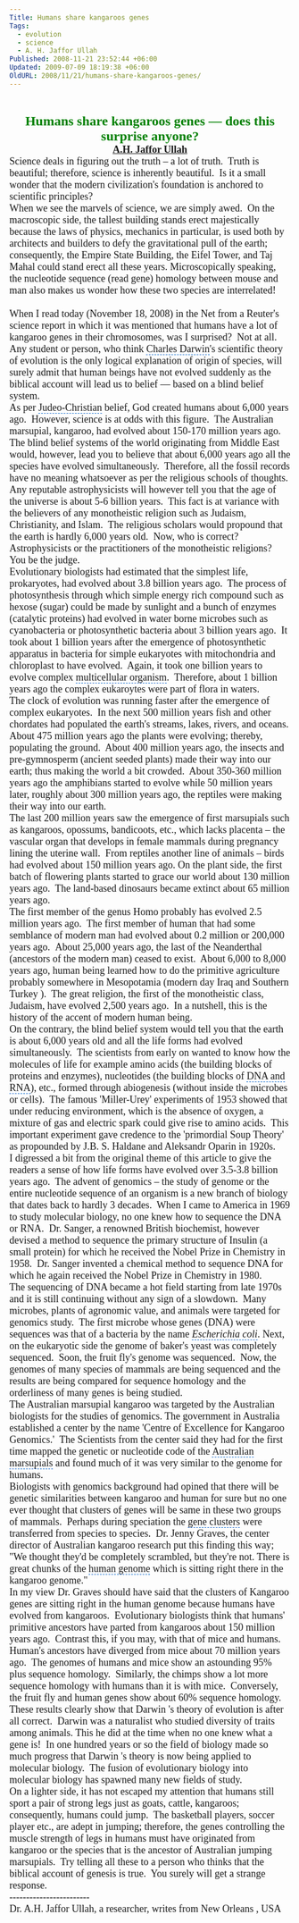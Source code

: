 ```yaml
---
Title: Humans share kangaroos genes
Tags:
  - evolution
  - science
  - A. H. Jaffor Ullah
Published: 2008-11-21 23:52:44 +06:00
Updated: 2009-07-09 18:19:38 +06:00
OldURL: 2008/11/21/humans-share-kangaroos-genes/
---
```


 
<p align="center" style="margin: 0in 0in 0pt" class="MsoNormal"><font size="5" color="#008000" face="Garamond"><strong>Humans share kangaroos genes ― does this surprise anyone?</strong></font></p>
<p align="center" style="margin: 0in 0in 0pt" class="MsoNormal"><span style="font-size: 8pt"></span></p>
<p align="center" style="margin: 0in 0in 0pt" class="MsoNormal"><span style="font-size: 11pt"><font face="Garamond"><font size="4"><strong><a href="https://gold.mukto-mona.com/Articles/jaffor/index.html">A.H. Jaffor Ullah</a></strong></font></font></span></p>
<p style="margin: 0in 0in 0pt" class="MsoNormal"><span style="font-size: 8pt"></span></p>
<p style="margin: 0in 0in 0pt" class="MsoNormal"><span style="font-size: 10pt"><font face="Garamond"><font size="4">Science deals in figuring out the truth – a lot of truth.<span>  </span>Truth is beautiful; therefore, science is inherently beautiful.<span>  </span>Is it a small wonder that the modern civilization's foundation is anchored to scientific principles?<span>  </span></font></font></span></p>
<p style="margin: 0in 0in 0pt" class="MsoNormal"><span style="font-size: 10pt"></span></p>
<p style="margin: 0in 0in 0pt" class="MsoNormal"><span style="font-size: 10pt"><font face="Garamond"><font size="4">When we see the marvels of science, we are simply awed.<span>  </span>On the macroscopic side, the tallest building stands erect majestically because the laws of physics, mechanics in particular, is used both by architects and builders to defy the gravitational pull of the earth; consequently, the Empire State Building, the Eifel Tower, and Taj Mahal could stand erect all these years. Microscopically speaking, the nucleotide sequence (read gene) homology between mouse and man also makes us wonder how these two species are interrelated!<span>    </span><span>  </span></font></font></span></p>
<p style="margin: 0in 0in 0pt" class="MsoNormal"><span style="font-size: 10pt"></span></p>
<p style="margin: 0in 0in 0pt" class="MsoNormal"><span style="font-size: 10pt"><font face="Garamond"><font size="4">When I read today (November 18, 2008) in the Net from a Reuter's science report in which it was mentioned that humans have a lot of kangaroo genes in their chromosomes, was I surprised?<span>  </span>Not at all.<span>  </span>Any student or person, who think <span style="cursor: hand; border-bottom: #0066cc 1px dashed" id="lw_1227289012_0" class="yshortcuts">Charles Darwin</span>'s <span id="lw_1227289012_1" class="yshortcuts">scientific theory of evolution</span> is the only logical explanation of origin of species, will surely admit that human beings have not evolved suddenly as the biblical account will lead us to belief ― based on a blind belief system.</font></font></span></p>
<p style="margin: 0in 0in 0pt" class="MsoNormal"><span style="font-size: 10pt"></span></p>
<p style="margin: 0in 0in 0pt" class="MsoNormal"><span style="font-size: 10pt"><font face="Garamond"><font size="4">As per <span style="cursor: hand; border-bottom: #0066cc 1px dashed" id="lw_1227289012_2" class="yshortcuts">Judeo-Christian</span> belief, God created humans about 6,000 years ago.<span>  </span>However, science is at odds with this figure.<span>  </span>The Australian marsupial, kangaroo, had evolved about 150-170 million years ago.<span>  </span>The blind belief systems of the world originating from <span id="lw_1227289012_3" class="yshortcuts">Middle East</span> would, however, lead you to believe that about 6,000 years ago all the species have evolved simultaneously.<span>  </span>Therefore, all the fossil records have no meaning whatsoever as per the religious schools of thoughts.</font></font></span></p>
<p style="margin: 0in 0in 0pt" class="MsoNormal"><span style="font-size: 10pt"></span></p>
<p style="margin: 0in 0in 0pt" class="MsoNormal"><span style="font-size: 10pt"><font face="Garamond"><font size="4">Any reputable astrophysicists will however tell you that the <span id="lw_1227289012_4" class="yshortcuts">age of the universe</span> is about 5-6 billion years.<span>  </span>This fact is at variance with the believers of any <span id="lw_1227289012_5" class="yshortcuts">monotheistic religion</span> such as Judaism, Christianity, and Islam.<span>  </span>The religious scholars would propound that the earth is hardly 6,000 years old.<span>  </span>Now, who is correct?<span>  </span>Astrophysicists or the practitioners of the <span id="lw_1227289012_6" class="yshortcuts">monotheistic religions</span>?<span>  </span>You be the judge.</font></font></span></p>
<p style="margin: 0in 0in 0pt" class="MsoNormal"><span style="font-size: 10pt"></span></p>
<p style="margin: 0in 0in 0pt" class="MsoNormal"><span style="font-size: 10pt"><font face="Garamond"><font size="4">Evolutionary biologists had estimated that the simplest life, prokaryotes, had evolved about 3.8 billion years ago.<span>  </span>The <span id="lw_1227289012_7" class="yshortcuts">process of photosynthesis</span> through which simple energy rich compound such as hexose (sugar) could be made by sunlight and a bunch of enzymes (catalytic proteins) had evolved in water borne microbes such as cyanobacteria or photosynthetic bacteria about 3 billion years ago.<span>  </span>It took about 1 billion years after the emergence of photosynthetic apparatus in bacteria for simple eukaryotes with mitochondria and chloroplast to have evolved.<span>  </span>Again, it took one billion years to evolve complex <span style="cursor: hand; border-bottom: #0066cc 1px dashed" id="lw_1227289012_8" class="yshortcuts">multicellular organism</span>.<span>  </span>Therefore, about 1 billion years ago the complex eukaroytes were part of flora in waters.<span>  </span></font></font></span></p>
<p style="margin: 0in 0in 0pt" class="MsoNormal"><span style="font-size: 10pt"></span></p>
<p style="margin: 0in 0in 0pt" class="MsoNormal"><span style="font-size: 10pt"><font face="Garamond"><font size="4">The clock of evolution was running faster after the emergence of complex eukaryotes.<span>  </span>In the next 500 million years fish and other chordates had populated the earth's streams, lakes, rivers, and oceans. About 475 million years ago the plants were evolving; thereby, populating the ground.<span>  </span>About 400 million years ago, the insects and pre-gymnosperm (ancient seeded plants) made their way into our earth; thus making the world a bit crowded.<span>  </span>About 350-360 million years ago the amphibians started to evolve while 50 million years later, roughly about 300 million years ago, the reptiles were making their way into our earth.<span>  </span></font></font></span></p>
<p style="margin: 0in 0in 0pt" class="MsoNormal"><span style="font-size: 10pt"></span></p>
<p style="margin: 0in 0in 0pt" class="MsoNormal"><span style="font-size: 10pt"><font face="Garamond"><font size="4">The last 200 million years saw the emergence of first marsupials such as kangaroos, opossums, bandicoots, etc., which lacks placenta – the vascular organ that develops in female mammals during pregnancy lining the uterine wall.<span>  </span>From reptiles another line of animals – birds had evolved about 150 million years ago. On the plant side, the first batch of flowering plants started to grace our world about 130 million years ago.<span>  </span>The land-based dinosaurs became extinct about 65 million years ago. </font></font></span></p>
<p style="margin: 0in 0in 0pt" class="MsoNormal"><span style="font-size: 10pt"></span></p>
<p style="margin: 0in 0in 0pt" class="MsoNormal"><span style="font-size: 10pt"><font face="Garamond"><font size="4">The first member of the genus Homo probably has evolved 2.5 million years ago.<span>  </span>The first member of human that had some semblance of modern man had evolved about 0.2 million or 200,000 years ago. <span> </span>About 25,000 years ago, the last of the Neanderthal (ancestors of the modern man) ceased to exist.<span>  </span>About 6,000 to 8,000 years ago, human being learned how to do the primitive agriculture probably somewhere in Mesopotamia (modern day Iraq and Southern Turkey ).<span>  </span>The great religion, the first of the monotheistic class, Judaism, have evolved 2,500 years ago.<span>  </span>In a nutshell, this is the history of the accent of modern human being.</font></font></span></p>
<p style="margin: 0in 0in 0pt" class="MsoNormal"><span style="font-size: 10pt"></span></p>
<p style="margin: 0in 0in 0pt" class="MsoNormal"><span style="font-size: 10pt"><font face="Garamond"><font size="4">On the contrary, the blind belief system would tell you that the earth is about 6,000 years old and all the life forms had evolved simultaneously.<span>  </span>The scientists from early on wanted to know how the molecules of life for example amino acids (the <span id="lw_1227289012_9" class="yshortcuts">building blocks of proteins</span> and enzymes), nucleotides (the building blocks of <span style="cursor: hand; border-bottom: #0066cc 1px dashed" id="lw_1227289012_10" class="yshortcuts">DNA and RNA</span>), etc., formed through abiogenesis (without inside the microbes or cells).<span>  </span>The famous 'Miller-Urey' experiments of 1953 showed that under reducing environment, which is the absence of oxygen, a mixture of gas and electric spark could give rise to amino acids.<span>  </span>This important experiment gave credence to the '<span id="lw_1227289012_11" class="yshortcuts">primordial Soup Theory</span>' as propounded by J.B. S. Haldane and Aleksandr Oparin in 1920s. </font></font></span></p>
<p style="margin: 0in 0in 0pt" class="MsoNormal"><span style="font-size: 10pt"></span></p>
<p style="margin: 0in 0in 0pt" class="MsoNormal"><span style="font-size: 10pt"><font face="Garamond"><font size="4">I digressed a bit from the original theme of this article to give the readers a sense of how life forms have evolved over 3.5-3.8 billion years ago.<span>  </span>The advent of genomics – the study of genome or the entire nucleotide sequence of an organism is a new branch of biology that dates back to hardly 3 decades.<span>  </span>When I came to America in 1969 to study molecular biology, no one knew how to sequence the DNA or RNA.<span>  </span>Dr. Sanger, a renowned British biochemist, however devised a method to sequence the primary structure of Insulin (a small protein) for which he received the <span id="lw_1227289012_12" class="yshortcuts">Nobel Prize in Chemistry</span> in 1958.<span>  </span>Dr. Sanger invented a chemical method to sequence DNA for which he again received the <span id="lw_1227289012_13" class="yshortcuts">Nobel Prize in Chemistry</span> in 1980. </font></font></span></p>
<p style="margin: 0in 0in 0pt" class="MsoNormal"><span style="font-size: 10pt"></span></p>
<p style="margin: 0in 0in 0pt" class="MsoNormal"><span style="font-size: 10pt"><font face="Garamond"><font size="4">The sequencing of DNA became a hot field starting from late 1970s and it is still continuing without any sign of a slowdown.<span>  </span>Many microbes, plants of agronomic value, and animals were targeted for genomics study.<span>  </span>The first microbe whose genes (DNA) were sequences was that of a bacteria by the name <em><span style="cursor: hand; border-bottom: #0066cc 1px dashed" id="lw_1227289012_14" class="yshortcuts">Escherichia coli</span></em>. Next, on the eukaryotic side the genome of baker's yeast was completely sequenced.<span>  </span>Soon, the fruit fly's genome was sequenced.<span>  </span>Now, the genomes of many species of mammals are being sequenced and the results are being compared for sequence homology and the orderliness of many genes is being studied.</font></font></span></p>
<p style="margin: 0in 0in 0pt" class="MsoNormal"><span style="font-size: 10pt"></span></p>
<p style="margin: 0in 0in 0pt" class="MsoNormal"><span style="font-size: 10pt"><font face="Garamond"><font size="4">The Australian marsupial kangaroo was targeted by the Australian biologists for the studies of genomics. The government in <span id="lw_1227289012_15" class="yshortcuts">Australia</span> established a center by the name '<span id="lw_1227289012_16" class="yshortcuts">Centre of Excellence</span> for Kangaroo Genomics.'<span>  </span><span id="lw_1227289012_17" class="yshortcuts">The Scientists</span> from the center said they had for the first time mapped the genetic or nucleotide code of the <span style="cursor: hand; border-bottom: #0066cc 1px dashed" id="lw_1227289012_18" class="yshortcuts">Australian marsupials</span> and found much of it was very similar to the genome for humans.</font></font></span></p>
<p style="margin: 0in 0in 0pt" class="MsoNormal"><span style="font-size: 10pt"></span></p>
<p style="margin: 0in 0in 0pt" class="MsoNormal"><span style="font-size: 10pt"><font face="Garamond"><font size="4">Biologists with genomics background had opined that there will be genetic similarities between kangaroo and human for sure but no one ever thought that clusters of genes will be same in these two groups of mammals.<span>  </span>Perhaps during speciation the <span style="cursor: hand; border-bottom: #0066cc 1px dashed" id="lw_1227289012_19" class="yshortcuts">gene clusters</span> were transferred from species to species. <span> </span>Dr. Jenny Graves, the center director of Australian kangaroo research put this finding this way; "We thought they'd be completely scrambled, but they're not. There is great chunks of the <span style="cursor: hand; border-bottom: #0066cc 1px dashed" id="lw_1227289012_20" class="yshortcuts">human genome</span> which is sitting right there in the kangaroo genome."<span>  </span></font></font></span></p>
<p style="margin: 0in 0in 0pt" class="MsoNormal"><span style="font-size: 10pt"></span></p>
<p style="margin: 0in 0in 0pt" class="MsoNormal"><span style="font-size: 10pt"><font face="Garamond"><font size="4">In my view Dr. Graves should have said that the clusters of Kangaroo genes are sitting right in the human genome because humans have evolved from kangaroos.<span>  </span>Evolutionary biologists think that humans' primitive ancestors have parted from kangaroos about 150 million years ago.<span>  </span>Contrast this, if you may, with that of mice and humans.<span>  </span>Human's ancestors have diverged from mice about 70 million years ago.<span>  </span>The genomes of humans and mice show an astounding 95% plus sequence homology.<span>  </span>Similarly, the chimps show a lot more sequence homology with humans than it is with mice.<span>  </span>Conversely, the fruit fly and human genes show about 60% sequence homology.<span>  </span>These results clearly show that <span id="lw_1227289012_21" class="yshortcuts">Darwin 's theory of evolution</span> is after all correct.<span>  </span>Darwin was a naturalist who studied diversity of traits among animals. This he did at the time when no one knew what a gene is!<span>  </span>In one hundred years or so the field of biology made so much progress that Darwin 's theory is now being applied to molecular biology.<span>  </span>The fusion of evolutionary biology into molecular biology has spawned many new fields of study.<span>    </span><span>  </span></font></font></span></p>
<p style="margin: 0in 0in 0pt" class="MsoNormal"><span style="font-size: 10pt"></span></p>
<p style="margin: 0in 0in 0pt" class="MsoNormal"><span style="font-size: 10pt"><font face="Garamond"><font size="4">On a lighter side, it has not escaped my attention that humans still sport a pair of strong legs just as goats, cattle, kangaroos; consequently, humans could jump.<span>  </span>The basketball players, soccer player etc., are adept in jumping; therefore, the genes controlling the muscle strength of legs in humans must have originated from kangaroo or the species that is the ancestor of Australian jumping marsupials.<span>  </span>Try telling all these to a person who thinks that the biblical account of genesis is true.<span>  </span>You surely will get a strange response.<span>   </span><span> </span><span> </span></font></font></span></p>
<p style="margin: 0in 0in 0pt" class="MsoNormal"><span style="font-size: 10pt"><font face="Garamond"><font size="4">------------------------</font></font></span></p>
<p style="margin: 0in 0in 0pt" class="MsoNormal"><span style="font-size: 10pt"><font face="Garamond"><font size="4">Dr. A.H. Jaffor Ullah, a researcher, writes from New Orleans , USA </font></font></span></p>
